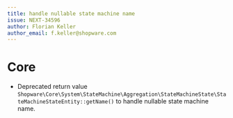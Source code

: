 ```yaml
---
title: handle nullable state machine name
issue: NEXT-34596
author: Florian Keller
author_email: f.keller@shopware.com
---
```

# Core
* Deprecated return value `Shopware\Core\System\StateMachine\Aggregation\StateMachineState\StateMachineStateEntity::getName()` to handle nullable state machine name.
